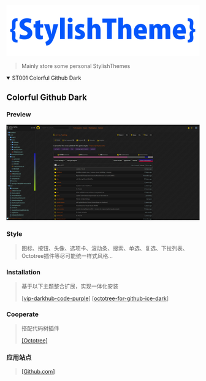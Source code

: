 <p align="center">
  <img alt="logo" src="images/logo.gif" width="580">
</p>

> Mainly store some personal StylishThemes

<details open>
<summary>ST001 Colorful Github Dark</summary>

## Colorful Github Dark

### Preview
![img](images/Colorful-Github-Dark-001.png)

### Style
> 图标、按钮、头像、选项卡、滚动条、搜索、单选、复选、下拉列表、Octotree插件等尽可能统一样式风格...

### Installation
> 基于以下主题整合扩展，实现一体化安装
> 
> [[vip-darkhub-code-purple](https://userstyles.org/styles/172338/vip-darkhub-code-purple)] [[octotree-for-github-ice-dark](https://userstyles.org/styles/170999/octotree-for-github-ice-dark)]

### Cooperate
> 搭配代码树插件
> 
> [[Octotree]](https://chrome.google.com/webstore/detail/octotree/bkhaagjahfmjljalopjnoealnfndnagc?utm_source=chrome-ntp-icon)
### 应用站点
> [[Github.com]](https://github.com)
</details>
